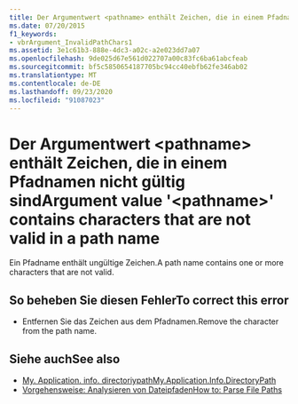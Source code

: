```yaml
---
title: Der Argumentwert <pathname> enthält Zeichen, die in einem Pfadnamen nicht gültig sind
ms.date: 07/20/2015
f1_keywords:
- vbrArgument_InvalidPathChars1
ms.assetid: 3e1c61b3-888e-4dc3-a02c-a2e023dd7a07
ms.openlocfilehash: 9de025d67e561d022707a00c83fc6ba61abcfeab
ms.sourcegitcommit: bf5c5850654187705bc94cc40ebfb62fe346ab02
ms.translationtype: MT
ms.contentlocale: de-DE
ms.lasthandoff: 09/23/2020
ms.locfileid: "91087023"
---
```

# <a name="argument-value-pathname-contains-characters-that-are-not-valid-in-a-path-name"></a><span data-ttu-id="d108c-102">Der Argumentwert \<pathname> enthält Zeichen, die in einem Pfadnamen nicht gültig sind</span><span class="sxs-lookup"><span data-stu-id="d108c-102">Argument value '\<pathname>' contains characters that are not valid in a path name</span></span>

<span data-ttu-id="d108c-103">Ein Pfadname enthält ungültige Zeichen.</span><span class="sxs-lookup"><span data-stu-id="d108c-103">A path name contains one or more characters that are not valid.</span></span>  
  
## <a name="to-correct-this-error"></a><span data-ttu-id="d108c-104">So beheben Sie diesen Fehler</span><span class="sxs-lookup"><span data-stu-id="d108c-104">To correct this error</span></span>  
  
- <span data-ttu-id="d108c-105">Entfernen Sie das Zeichen aus dem Pfadnamen.</span><span class="sxs-lookup"><span data-stu-id="d108c-105">Remove the character from the path name.</span></span>  
  
## <a name="see-also"></a><span data-ttu-id="d108c-106">Siehe auch</span><span class="sxs-lookup"><span data-stu-id="d108c-106">See also</span></span>

- [<span data-ttu-id="d108c-107">My. Application. info. directoriypath</span><span class="sxs-lookup"><span data-stu-id="d108c-107">My.Application.Info.DirectoryPath</span></span>](xref:Microsoft.VisualBasic.ApplicationServices.AssemblyInfo.DirectoryPath)
- [<span data-ttu-id="d108c-108">Vorgehensweise: Analysieren von Dateipfaden</span><span class="sxs-lookup"><span data-stu-id="d108c-108">How to: Parse File Paths</span></span>](../developing-apps/programming/drives-directories-files/how-to-parse-file-paths.md)
